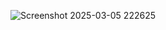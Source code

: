 ![Screenshot 2025-03-05 222625](https://github.com/user-attachments/assets/edd17c18-5246-40aa-965b-baf396d9f667)
